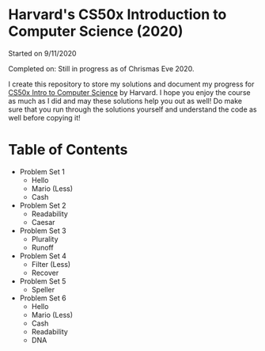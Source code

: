 # Harvard's CS50x Introduction to Computer Science (2020)

Started on 9/11/2020

Completed on: Still in progress as of Chrismas Eve 2020.

I create this repository to store my solutions and document my progress for [CS50x Intro to Computer Science](https://cs50.harvard.edu/x/2020) by Harvard. I hope you enjoy the course as much as I did and may these solutions help you out as well! Do make sure that you run through the solutions yourself and understand the code as well before copying it! 

# Table of Contents
* Problem Set 1
  * Hello
  * Mario (Less)
  * Cash
* Problem Set 2
  * Readability
  * Caesar
* Problem Set 3
  * Plurality
  * Runoff
* Problem Set 4
  * Filter (Less)
  * Recover
* Problem Set 5
  * Speller
* Problem Set 6
  * Hello
  * Mario (Less)
  * Cash
  * Readability
  * DNA
  
